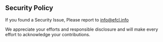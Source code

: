 ## Security Policy

If you found a Security Issue, Please report to info@efcl.info

We appreciate your efforts and responsible disclosure and will make every effort to acknowledge your contributions.

